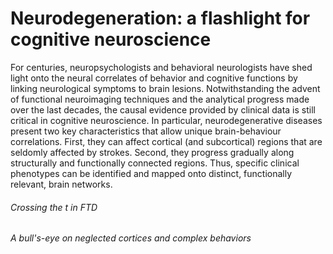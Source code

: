 Neurodegeneration: a flashlight for cognitive neuroscience
=======================

For centuries, neuropsychologists and behavioral neurologists have shed light onto the neural correlates of behavior and cognitive functions by linking neurological symptoms to brain lesions. Notwithstanding the advent of functional neuroimaging techniques and the analytical progress made over the last decades, the causal evidence provided by clinical data is still critical in cognitive neuroscience.
In particular, neurodegenerative diseases present two key characteristics that allow unique brain-behaviour correlations. First, they can affect cortical (and subcortical) regions that are seldomly affected by strokes. Second, they progress gradually along structurally and functionally connected regions. Thus, specific clinical phenotypes can be identified and mapped onto distinct, functionally relevant, brain networks.

###### Crossing the t in FTD


###### A bull's-eye on neglected cortices and complex behaviors



